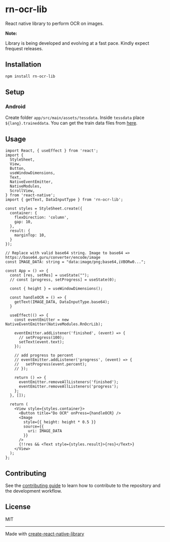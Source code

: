 # rn-ocr-lib

React native library to perform OCR on images.

**Note:**

Library is being developed and evolving at a fast pace. Kindly expect frequest releases.

## Installation

```sh
npm install rn-ocr-lib
```

## Setup

### Android

Create folder `app/src/main/assets/tessdata`. Inside `tessdata` place `${lang}.traineddata`. You can get the train data files from [here](https://tesseract-ocr.github.io/tessdoc/Data-Files.html).

## Usage

```JSX
import React, { useEffect } from 'react';
import {
  StyleSheet,
  View,
  Button,
  useWindowDimensions,
  Text,
  NativeEventEmitter,
  NativeModules,
  ScrollView,
} from 'react-native';
import { getText, DataInputType } from 'rn-ocr-lib';

const styles = StyleSheet.create({
  container: {
    flexDirection: 'column',
    gap: 10,
  },
  result: {
    marginTop: 10,
  }
});

// Replace with valid base64 string. Image to base64 => https://base64.guru/converter/encode/image
const IMAGE_DATA: string = "data:image/png;base64,iVBORw0...";

const App = () => {
  const [res, setRes] = useState("");
  // const [progress, setProgress] = useState(0);

  const { height } = useWindowDimensions();

  const handleOCR = () => {
    getText(IMAGE_DATA, DataInputType.base64);
  }

  useEffect(() => {
    const eventEmitter = new NativeEventEmitter(NativeModules.RnOcrLib);

    eventEmitter.addListener('finished', (event) => {
      // setProgress(100);
      setText(event.text);
    });

    // add progress to percent
    // eventEmitter.addListener('progress', (event) => {
    //   setProgress(event.percent);
    // });

    return () => {
      eventEmitter.removeAllListeners('finished');
      eventEmitter.removeAllListeners('progress');
    };
  }, []);

  return (
    <View style={styles.container}>
      <Button title="Do OCR" onPress={handleOCR} />
      <Image
        style={{ height: height * 0.5 }}
        source={{
          uri: IMAGE_DATA
        }}
      />
      {!!res && <Text style={styles.result}>{res}</Text>}
    </View>
  );
};
```

## Contributing

See the [contributing guide](CONTRIBUTING.md) to learn how to contribute to the repository and the development workflow.

## License

MIT

---

Made with [create-react-native-library](https://github.com/callstack/react-native-builder-bob)
